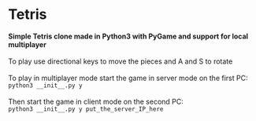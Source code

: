 # Tetris
<b>
Simple Tetris clone made in Python3 with PyGame
and support for local multiplayer
</b>
<br><br>
To play use directional keys to move the pieces and A and S to rotate
<br><br>
To play in multiplayer mode start the game in server mode on the first PC:
<br>
<code>python3 __init__.py y</code>
<br><br>
Then start the game in client mode on the second PC:
<br>
<code>python3 __init__.py y put_the_server_IP_here</code>
<br>
